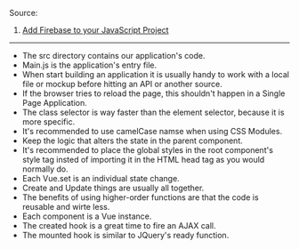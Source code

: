 Source:
1. <a href="https://firebase.google.com/docs/web/setup?authuser=0">Add Firebase to your JavaScript Project</a>
***
- The src directory contains our application's code.
- Main.js is the application's entry file.
- When start building an application it is usually handy to work with a local file or mockup before hitting an API or another source.
- If the browser tries to reload the page, this shouldn't happen in a Single Page Application.
- The class selector is way faster than the element selector, because it is more specific.
- It's recommended to use camelCase namse when using CSS Modules.
- Keep the logic that alters the state in the parent component.
- It's recommended to place the global styles in the root component's style tag insted of importing it in the HTML head tag as you would normally do.
- Each Vue.set is an individual state change.
- Create and Update things are usually all together.
- The benefits of using higher-order functions are that the code is reusable and wirte less.
- Each component is a Vue instance.
- The created hook is a great time to fire an AJAX call.
- The mounted hook is similar to JQuery's ready function.